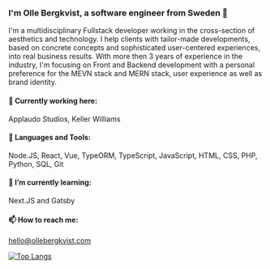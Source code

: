 ### I'm Olle Bergkvist, a software engineer from Sweden 👋

I'm a multidisciplinary Fullstack developer working in the cross-section of aesthetics and technology. I help clients with tailor-made developments, based on concrete concepts and sophisticated user-centered experiences, into real business results. With more then 3 years of experience in the industry, I'm focusing on Front and Backend development with a personal preference for the MEVN stack and MERN stack, user experience as well as brand identity.

#### 🔭 Currently working here:
Applaudo Studios, Keller Williams

#### :rocket: Languages and Tools:
Node.JS, React, Vue, TypeORM, TypeScript, JavaScript, HTML, CSS, PHP, Python, SQL, Git

#### 🌱 I’m currently learning:
Next.JS and Gatsby

#### 📫  How to reach me: 
hello@ollebergkvist.com

[![Top Langs](https://github-readme-stats.vercel.app/api/top-langs/?username=ollebergkvist)](https://github.com/ollebergkvist/github-readme-stats)

<!--
**ollebergkvist/ollebergkvist** is a ✨ _special_ ✨ repository because its `README.md` (this file) appears on your GitHub profile.

Here are some ideas to get you started:

- 🔭 I’m currently working on ...
- 🌱 I’m currently learning ...
- 👯 I’m looking to collaborate on ...
- 🤔 I’m looking for help with ...
- 💬 Ask me about ...
- 📫 How to reach me: ...
- 😄 Pronouns: ...
- ⚡ Fun fact: ...
-->

